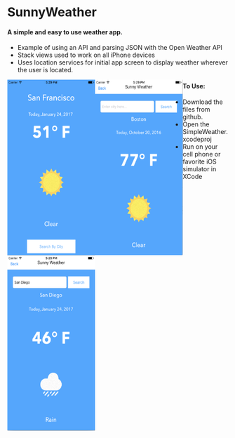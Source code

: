 # SunnyWeather

#### A simple and easy to use weather app.

  - Example of using an API and parsing JSON with the Open Weather API
  - Stack views used to work on all iPhone devices
  - Uses location services for initial app screen to display weather wherever the user is located.

<img src="/SunnyWeather/images/img1.png" align="left" height="400" width="200" />
<img src="/SunnyWeather/images/img2.png" align="left" height="400" width="200" />
<img src="/SunnyWeather/images/img3.png" align="left" height="400" width="200" />

#### To Use:
  - Download the files from github.
  - Open the SimpleWeather.xcodeproj
  - Run on your cell phone or favorite iOS simulator in XCode
